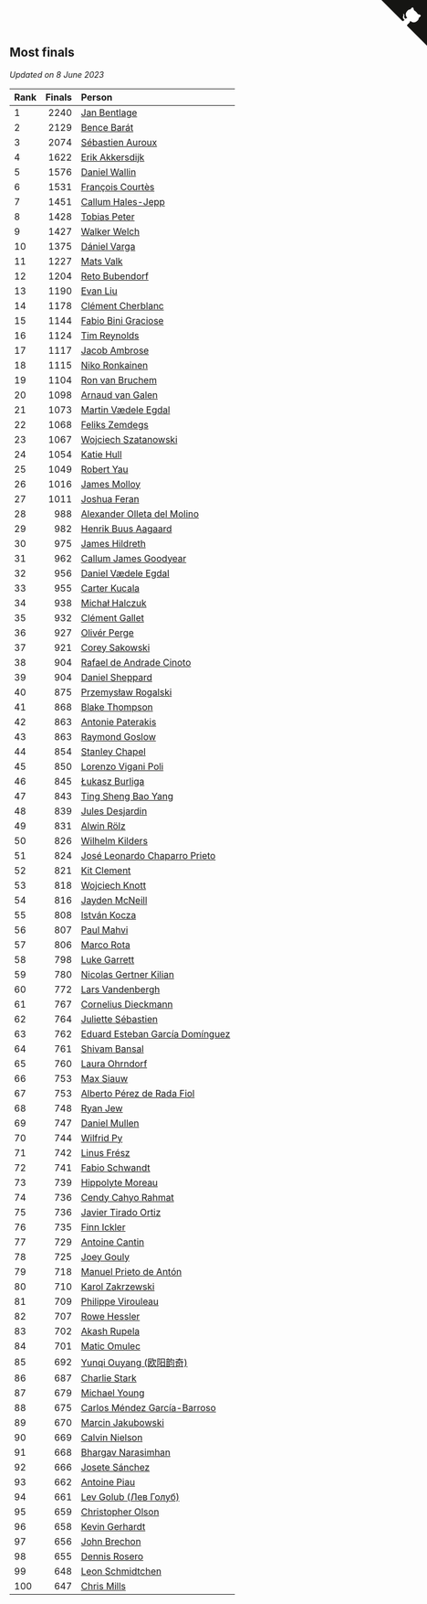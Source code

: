 ## Most finals

*Updated on  8 June 2023*

| Rank | Finals | Person |
| :--- | ---: | :--- |
| 1 | 2240 | [Jan Bentlage](https://www.worldcubeassociation.org/persons/2010BENT01) |
| 2 | 2129 | [Bence Barát](https://www.worldcubeassociation.org/persons/2008BARA01) |
| 3 | 2074 | [Sébastien Auroux](https://www.worldcubeassociation.org/persons/2008AURO01) |
| 4 | 1622 | [Erik Akkersdijk](https://www.worldcubeassociation.org/persons/2005AKKE01) |
| 5 | 1576 | [Daniel Wallin](https://www.worldcubeassociation.org/persons/2013WALL03) |
| 6 | 1531 | [François Courtès](https://www.worldcubeassociation.org/persons/2008COUR01) |
| 7 | 1451 | [Callum Hales-Jepp](https://www.worldcubeassociation.org/persons/2012HALE01) |
| 8 | 1428 | [Tobias Peter](https://www.worldcubeassociation.org/persons/2014PETE03) |
| 9 | 1427 | [Walker Welch](https://www.worldcubeassociation.org/persons/2011WELC01) |
| 10 | 1375 | [Dániel Varga](https://www.worldcubeassociation.org/persons/2008VARG01) |
| 11 | 1227 | [Mats Valk](https://www.worldcubeassociation.org/persons/2007VALK01) |
| 12 | 1204 | [Reto Bubendorf](https://www.worldcubeassociation.org/persons/2012BUBE01) |
| 13 | 1190 | [Evan Liu](https://www.worldcubeassociation.org/persons/2009LIUE01) |
| 14 | 1178 | [Clément Cherblanc](https://www.worldcubeassociation.org/persons/2014CHER05) |
| 15 | 1144 | [Fabio Bini Graciose](https://www.worldcubeassociation.org/persons/2010GRAC02) |
| 16 | 1124 | [Tim Reynolds](https://www.worldcubeassociation.org/persons/2005REYN01) |
| 17 | 1117 | [Jacob Ambrose](https://www.worldcubeassociation.org/persons/2010AMBR01) |
| 18 | 1115 | [Niko Ronkainen](https://www.worldcubeassociation.org/persons/2010RONK01) |
| 19 | 1104 | [Ron van Bruchem](https://www.worldcubeassociation.org/persons/2003BRUC01) |
| 20 | 1098 | [Arnaud van Galen](https://www.worldcubeassociation.org/persons/2006GALE01) |
| 21 | 1073 | [Martin Vædele Egdal](https://www.worldcubeassociation.org/persons/2013EGDA02) |
| 22 | 1068 | [Feliks Zemdegs](https://www.worldcubeassociation.org/persons/2009ZEMD01) |
| 23 | 1067 | [Wojciech Szatanowski](https://www.worldcubeassociation.org/persons/2011SZAT01) |
| 24 | 1054 | [Katie Hull](https://www.worldcubeassociation.org/persons/2010HULL01) |
| 25 | 1049 | [Robert Yau](https://www.worldcubeassociation.org/persons/2009YAUR01) |
| 26 | 1016 | [James Molloy](https://www.worldcubeassociation.org/persons/2011MOLL01) |
| 27 | 1011 | [Joshua Feran](https://www.worldcubeassociation.org/persons/2011FERA01) |
| 28 | 988 | [Alexander Olleta del Molino](https://www.worldcubeassociation.org/persons/2008OLLE01) |
| 29 | 982 | [Henrik Buus Aagaard](https://www.worldcubeassociation.org/persons/2006BUUS01) |
| 30 | 975 | [James Hildreth](https://www.worldcubeassociation.org/persons/2009HILD01) |
| 31 | 962 | [Callum James Goodyear](https://www.worldcubeassociation.org/persons/2012GOOD02) |
| 32 | 956 | [Daniel Vædele Egdal](https://www.worldcubeassociation.org/persons/2013EGDA01) |
| 33 | 955 | [Carter Kucala](https://www.worldcubeassociation.org/persons/2015KUCA01) |
| 34 | 938 | [Michał Halczuk](https://www.worldcubeassociation.org/persons/2006HALC01) |
| 35 | 932 | [Clément Gallet](https://www.worldcubeassociation.org/persons/2004GALL02) |
| 36 | 927 | [Olivér Perge](https://www.worldcubeassociation.org/persons/2007PERG01) |
| 37 | 921 | [Corey Sakowski](https://www.worldcubeassociation.org/persons/2011SAKO01) |
| 38 | 904 | [Rafael de Andrade Cinoto](https://www.worldcubeassociation.org/persons/2007CINO01) |
| 39 | 904 | [Daniel Sheppard](https://www.worldcubeassociation.org/persons/2009SHEP01) |
| 40 | 875 | [Przemysław Rogalski](https://www.worldcubeassociation.org/persons/2013ROGA02) |
| 41 | 868 | [Blake Thompson](https://www.worldcubeassociation.org/persons/2010THOM03) |
| 42 | 863 | [Antonie Paterakis](https://www.worldcubeassociation.org/persons/2012PATE01) |
| 43 | 863 | [Raymond Goslow](https://www.worldcubeassociation.org/persons/2014GOSL01) |
| 44 | 854 | [Stanley Chapel](https://www.worldcubeassociation.org/persons/2016CHAP04) |
| 45 | 850 | [Lorenzo Vigani Poli](https://www.worldcubeassociation.org/persons/2007POLI01) |
| 46 | 845 | [Łukasz Burliga](https://www.worldcubeassociation.org/persons/2013BURL01) |
| 47 | 843 | [Ting Sheng Bao Yang](https://www.worldcubeassociation.org/persons/2008BAOY01) |
| 48 | 839 | [Jules Desjardin](https://www.worldcubeassociation.org/persons/2010DESJ01) |
| 49 | 831 | [Alwin Rölz](https://www.worldcubeassociation.org/persons/2016ROLZ01) |
| 50 | 826 | [Wilhelm Kilders](https://www.worldcubeassociation.org/persons/2010KILD02) |
| 51 | 824 | [José Leonardo Chaparro Prieto](https://www.worldcubeassociation.org/persons/2011CHAP01) |
| 52 | 821 | [Kit Clement](https://www.worldcubeassociation.org/persons/2008CLEM01) |
| 53 | 818 | [Wojciech Knott](https://www.worldcubeassociation.org/persons/2011KNOT01) |
| 54 | 816 | [Jayden McNeill](https://www.worldcubeassociation.org/persons/2012MCNE01) |
| 55 | 808 | [István Kocza](https://www.worldcubeassociation.org/persons/2005KOCZ01) |
| 56 | 807 | [Paul Mahvi](https://www.worldcubeassociation.org/persons/2012MAHV01) |
| 57 | 806 | [Marco Rota](https://www.worldcubeassociation.org/persons/2009ROTA01) |
| 58 | 798 | [Luke Garrett](https://www.worldcubeassociation.org/persons/2017GARR05) |
| 59 | 780 | [Nicolas Gertner Kilian](https://www.worldcubeassociation.org/persons/2013GERT01) |
| 60 | 772 | [Lars Vandenbergh](https://www.worldcubeassociation.org/persons/2003VAND01) |
| 61 | 767 | [Cornelius Dieckmann](https://www.worldcubeassociation.org/persons/2009DIEC01) |
| 62 | 764 | [Juliette Sébastien](https://www.worldcubeassociation.org/persons/2014SEBA01) |
| 63 | 762 | [Eduard Esteban García Domínguez](https://www.worldcubeassociation.org/persons/2011EDUA01) |
| 64 | 761 | [Shivam Bansal](https://www.worldcubeassociation.org/persons/2011BANS02) |
| 65 | 760 | [Laura Ohrndorf](https://www.worldcubeassociation.org/persons/2009OHRN01) |
| 66 | 753 | [Max Siauw](https://www.worldcubeassociation.org/persons/2017SIAU02) |
| 67 | 753 | [Alberto Pérez de Rada Fiol](https://www.worldcubeassociation.org/persons/2011FIOL01) |
| 68 | 748 | [Ryan Jew](https://www.worldcubeassociation.org/persons/2008JEWR01) |
| 69 | 747 | [Daniel Mullen](https://www.worldcubeassociation.org/persons/2016MULL04) |
| 70 | 744 | [Wilfrid Py](https://www.worldcubeassociation.org/persons/2016PYWI01) |
| 71 | 742 | [Linus Frész](https://www.worldcubeassociation.org/persons/2011FRES01) |
| 72 | 741 | [Fabio Schwandt](https://www.worldcubeassociation.org/persons/2014SCHW02) |
| 73 | 739 | [Hippolyte Moreau](https://www.worldcubeassociation.org/persons/2008MORE02) |
| 74 | 736 | [Cendy Cahyo Rahmat](https://www.worldcubeassociation.org/persons/2010RAHM02) |
| 75 | 736 | [Javier Tirado Ortiz](https://www.worldcubeassociation.org/persons/2009TIRA01) |
| 76 | 735 | [Finn Ickler](https://www.worldcubeassociation.org/persons/2012ICKL01) |
| 77 | 729 | [Antoine Cantin](https://www.worldcubeassociation.org/persons/2010CANT02) |
| 78 | 725 | [Joey Gouly](https://www.worldcubeassociation.org/persons/2007GOUL01) |
| 79 | 718 | [Manuel Prieto de Antón](https://www.worldcubeassociation.org/persons/2015ANTO04) |
| 80 | 710 | [Karol Zakrzewski](https://www.worldcubeassociation.org/persons/2014ZAKR01) |
| 81 | 709 | [Philippe Virouleau](https://www.worldcubeassociation.org/persons/2008VIRO01) |
| 82 | 707 | [Rowe Hessler](https://www.worldcubeassociation.org/persons/2007HESS01) |
| 83 | 702 | [Akash Rupela](https://www.worldcubeassociation.org/persons/2012RUPE01) |
| 84 | 701 | [Matic Omulec](https://www.worldcubeassociation.org/persons/2010OMUL02) |
| 85 | 692 | [Yunqi Ouyang (欧阳韵奇)](https://www.worldcubeassociation.org/persons/2007YUNQ01) |
| 86 | 687 | [Charlie Stark](https://www.worldcubeassociation.org/persons/2014STAR05) |
| 87 | 679 | [Michael Young](https://www.worldcubeassociation.org/persons/2008YOUN02) |
| 88 | 675 | [Carlos Méndez García-Barroso](https://www.worldcubeassociation.org/persons/2010GARC02) |
| 89 | 670 | [Marcin Jakubowski](https://www.worldcubeassociation.org/persons/2007JAKU01) |
| 90 | 669 | [Calvin Nielson](https://www.worldcubeassociation.org/persons/2014NIEL03) |
| 91 | 668 | [Bhargav Narasimhan](https://www.worldcubeassociation.org/persons/2011NARA02) |
| 92 | 666 | [Josete Sánchez](https://www.worldcubeassociation.org/persons/2015SANC18) |
| 93 | 662 | [Antoine Piau](https://www.worldcubeassociation.org/persons/2008PIAU01) |
| 94 | 661 | [Lev Golub (Лев Голуб)](https://www.worldcubeassociation.org/persons/2014HOLU01) |
| 95 | 659 | [Christopher Olson](https://www.worldcubeassociation.org/persons/2009OLSO01) |
| 96 | 658 | [Kevin Gerhardt](https://www.worldcubeassociation.org/persons/2013GERH01) |
| 97 | 656 | [John Brechon](https://www.worldcubeassociation.org/persons/2010BREC01) |
| 98 | 655 | [Dennis Rosero](https://www.worldcubeassociation.org/persons/2010ROSE03) |
| 99 | 648 | [Leon Schmidtchen](https://www.worldcubeassociation.org/persons/2010SCHM01) |
| 100 | 647 | [Chris Mills](https://www.worldcubeassociation.org/persons/2014MILL04) |


<a href="https://github.com/JustinTimeCuber/wca_statistics" class="github-corner" aria-label="View source on Github"><svg width="80" height="80" viewBox="0 0 250 250" style="fill:#151513; color:#fff; position: absolute; top: 0; border: 0; right: 0;" aria-hidden="true"><path d="M0,0 L115,115 L130,115 L142,142 L250,250 L250,0 Z"></path><path d="M128.3,109.0 C113.8,99.7 119.0,89.6 119.0,89.6 C122.0,82.7 120.5,78.6 120.5,78.6 C119.2,72.0 123.4,76.3 123.4,76.3 C127.3,80.9 125.5,87.3 125.5,87.3 C122.9,97.6 130.6,101.9 134.4,103.2" fill="currentColor" style="transform-origin: 130px 106px;" class="octo-arm"></path><path d="M115.0,115.0 C114.9,115.1 118.7,116.5 119.8,115.4 L133.7,101.6 C136.9,99.2 139.9,98.4 142.2,98.6 C133.8,88.0 127.5,74.4 143.8,58.0 C148.5,53.4 154.0,51.2 159.7,51.0 C160.3,49.4 163.2,43.6 171.4,40.1 C171.4,40.1 176.1,42.5 178.8,56.2 C183.1,58.6 187.2,61.8 190.9,65.4 C194.5,69.0 197.7,73.2 200.1,77.6 C213.8,80.2 216.3,84.9 216.3,84.9 C212.7,93.1 206.9,96.0 205.4,96.6 C205.1,102.4 203.0,107.8 198.3,112.5 C181.9,128.9 168.3,122.5 157.7,114.1 C157.9,116.9 156.7,120.9 152.7,124.9 L141.0,136.5 C139.8,137.7 141.6,141.9 141.8,141.8 Z" fill="currentColor" class="octo-body"></path></svg></a><style>.github-corner:hover .octo-arm{animation:octocat-wave 560ms ease-in-out}@keyframes octocat-wave{0%,100%{transform:rotate(0)}20%,60%{transform:rotate(-25deg)}40%,80%{transform:rotate(10deg)}}@media (max-width:500px){.github-corner:hover .octo-arm{animation:none}.github-corner .octo-arm{animation:octocat-wave 560ms ease-in-out}}</style>
